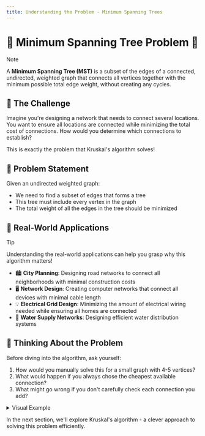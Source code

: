 ```yaml
---
title: Understanding the Problem - Minimum Spanning Trees
---
```


# 🌳 Minimum Spanning Tree Problem 🌳

> [!NOTE]
> A **Minimum Spanning Tree (MST)** is a subset of the edges of a connected, undirected, weighted graph that connects all vertices together with the minimum possible total edge weight, without creating any cycles.

## 🤔 The Challenge

Imagine you're designing a network that needs to connect several locations. You want to ensure all locations are connected while minimizing the total cost of connections. How would you determine which connections to establish?

This is exactly the problem that Kruskal's algorithm solves!

## 🎯 Problem Statement

Given an undirected weighted graph:
- We need to find a subset of edges that forms a tree
- This tree must include every vertex in the graph
- The total weight of all the edges in the tree should be minimized

## 🌟 Real-World Applications

> [!TIP]
> Understanding the real-world applications can help you grasp why this algorithm matters!

- 🏙️ **City Planning**: Designing road networks to connect all neighborhoods with minimal construction costs
- 🖥️ **Network Design**: Creating computer networks that connect all devices with minimal cable length
- 💡 **Electrical Grid Design**: Minimizing the amount of electrical wiring needed while ensuring all homes are connected
- 🚰 **Water Supply Networks**: Designing efficient water distribution systems

## 💭 Thinking About the Problem

Before diving into the algorithm, ask yourself:

1. How would you manually solve this for a small graph with 4-5 vertices?
2. What would happen if you always chose the cheapest available connection?
3. What might go wrong if you don't carefully check each connection you add?

<details>
<summary>Visual Example</summary>

Consider this simple graph with 4 vertices:

```mermaid
graph TD;
    A--10---B;
    A--6---C;
    A--5---D;
    B--15---D;
    C--4---D;
```

The minimum spanning tree would include edges:
- C-D (weight 4)
- A-D (weight 5)
- A-B (weight 10)

With a total weight of 19 - the smallest possible weight that connects all vertices!
</details>

In the next section, we'll explore Kruskal's algorithm - a clever approach to solving this problem efficiently. 